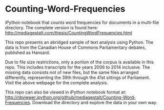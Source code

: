 # Counting-Word-Frequencies
iPython notebook that counts word frequencies for documents in a multi-file directory. The complete version is found here: http://mediagestalt.com/thesis/CountingWordFrequencies.html

This repo presents an abridged sample of text analysis using Python.
The data is from the Canadian House of Commons Parliamentary debates, published as Hansard.

Due to file size restrictions, only a portion of the corpus is available in this repo. This includes transcripts for the years 2006 to 2014 inclusive.
The missing data consists not of new files, but the same files arranged differently, representing the 39th through the 41st sittings of Parliament.
Visit the above webpage for the complete analysis.

This repo can also be viewed in iPython notebook format at: http://nbviewer.ipython.org/github/mediagestalt/Counting-Word-Frequencies.
Download the directory and explore the data in your own way.
